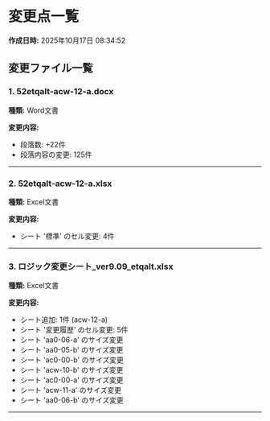 # 変更点一覧

**作成日時:** 2025年10月17日 08:34:52

## 変更ファイル一覧

### 1. 52etqalt-acw-12-a.docx

**種類:** Word文書

**変更内容:**
- 段落数: +22件
- 段落内容の変更: 125件

---

### 2. 52etqalt-acw-12-a.xlsx

**種類:** Excel文書

**変更内容:**
- シート '標準' のセル変更: 4件

---

### 3. ロジック変更シート_ver9.09_etqalt.xlsx

**種類:** Excel文書

**変更内容:**
- シート追加: 1件 (acw-12-a)
- シート '変更履歴' のセル変更: 5件
- シート 'aa0-06-a' のサイズ変更
- シート 'aa0-05-b' のサイズ変更
- シート 'ac0-00-b' のサイズ変更
- シート 'acw-10-b' のサイズ変更
- シート 'ac0-00-a' のサイズ変更
- シート 'acw-11-a' のサイズ変更
- シート 'aa0-06-b' のサイズ変更

---
